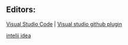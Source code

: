 ##  **Editors:** 

[Visual Studio Code]( https://code.visualstudio.com/docs) | [Visual studio github plugin](https://visualstudio.github.com) 

[intelij idea]( https://www.jetbrains.com/idea/documentation)
